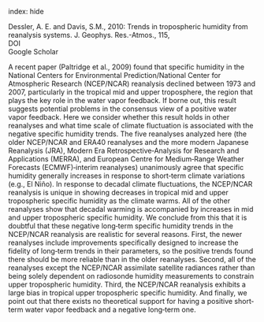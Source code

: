 index: hide

<div class="Citation">

  <div class="Citation-body">
    <div class="Citation-text">Dessler, A. E. and Davis, S.M., 2010: Trends in tropospheric humidity from reanalysis systems. <span class="Article-journal">J. Geophys. Res.-Atmos., </span><span class="Article-volume">115, </span></div>
    <div class="Citation-links">
      <div class="CitationLink" data-href="https://doi.org/10.1029/2010JD014192.">
        <div class="CitationLink-icon CitationLink-Doi"></div>
        <div class="CitationLink-text">DOI</div>
      </div>
      <div class="CitationLink" data-href="https://scholar.google.com/scholar?q=10.1029/2010JD014192.">
        <div class="CitationLink-icon CitationLink-Scholar"></div>
        <div class="CitationLink-text">Google Scholar</div>
      </div>
    </div>
  </div>
</div>

A recent paper (Paltridge et al., 2009) found that specific humidity in the National Centers for Environmental Prediction/National Center for Atmospheric Research (NCEP/NCAR) reanalysis declined between 1973 and 2007, particularly in the tropical mid and upper troposphere, the region that plays the key role in the water vapor feedback. If borne out, this result suggests potential problems in the consensus view of a positive water vapor feedback. Here we consider whether this result holds in other reanalyses and what time scale of climate fluctuation is associated with the negative specific humidity trends. The five reanalyses analyzed here (the older NCEP/NCAR and ERA40 reanalyses and the more modern Japanese Reanalysis (JRA), Modern Era Retrospective‐Analysis for Research and Applications (MERRA), and European Centre for Medium‐Range Weather Forecasts (ECMWF)‐interim reanalyses) unanimously agree that specific humidity generally increases in response to short‐term climate variations (e.g., El Niño). In response to decadal climate fluctuations, the NCEP/NCAR reanalysis is unique in showing decreases in tropical mid and upper tropospheric specific humidity as the climate warms. All of the other reanalyses show that decadal warming is accompanied by increases in mid and upper tropospheric specific humidity. We conclude from this that it is doubtful that these negative long‐term specific humidity trends in the NCEP/NCAR reanalysis are realistic for several reasons. First, the newer reanalyses include improvements specifically designed to increase the fidelity of long‐term trends in their parameters, so the positive trends found there should be more reliable than in the older reanalyses. Second, all of the reanalyses except the NCEP/NCAR assimilate satellite radiances rather than being solely dependent on radiosonde humidity measurements to constrain upper tropospheric humidity. Third, the NCEP/NCAR reanalysis exhibits a large bias in tropical upper tropospheric specific humidity. And finally, we point out that there exists no theoretical support for having a positive short‐term water vapor feedback and a negative long‐term one.

<div class="Citation-copy">

</div>